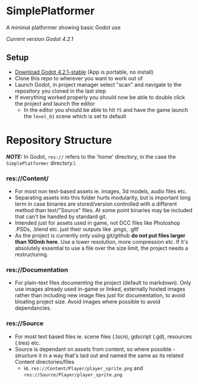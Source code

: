 # SimplePlatformer
A minimal platformer showing basic Godot use

*Current version Godot 4.2.1*

## Setup

* [Download Godot 4.2.1-stable](https://godotengine.org/download/archive/) (App is portable, no install)
* Clone this repo to wherever you want to work out of
* Launch Godot, in project manager select "scan" and navigate to the repository you cloned in the last step
* If everything worked properly you should now be able to double click the project and launch the editor
  * In the editor you should be able to hit `f5` and have the game launch the `level_01` scene which is set to default
 
# Repository Structure

**_NOTE:_** In Godot, `res://` refers to the 'home' directory, in the case the `SimplePlatformer` directory.\

### res://Content/
  * For most non text-based assets ie. images, 3d models, audio files etc.
  * Separating assets into this folder hurts modularity, but is important long term in case binaries are stored/version controlled with a different method than text/"Source" files. At some point binaries may be included that can't be handled by standard git.
  * Intended just for assets used in game, not DCC files like Photoshop .PSDs, .blend etc. just their outputs like .pngs, .gltf
  * As the project is currently only using git/github **do not put files larger than 100mb here**. Use a lower resolution, more compression etc. If it's absolutely essential to use a file over the size limit, the project needs a restructuring.
### res://Documentation
  * For plain-text files documenting the project (default to markdown). Only use images already used in-game or linked, externally hosted images rather than including new image files just for documentation, to avoid bloating project size. Avoid images where possible to avoid dependancies.
### res://Source
  * For most text based files ie. scene files (.tscn), gdscript (.gd), resources (.tres) etc.
  * Source is dependant on assets from content, so where possible - structure it in a way that's laid out and named the same as its related Content directories/files
    * ie. `res://Content/Player/player_sprite.png` and `res://Source/Player/player_sprite.png` 

